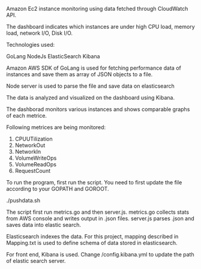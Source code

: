 Amazon Ec2 instance monitoring using data fetched through CloudWatch API.

The dashboard indicates which instances are under high CPU load, memory load, network I/O, Disk I/O.

Technologies used:

GoLang
NodeJs
ElasticSearch
Kibana

Amazon AWS SDK of GoLang is used for fetching performance data of instances and save them as array of JSON objects to a file.

Node server is used to parse the file and save data on elasticsearch

The data is analyzed and visualized on the dashboard using Kibana.

The dashborad monitors various instances and shows comparable graphs of each metrice.

Following metrices are being monitored:
1. CPUUTilization
2. NetworkOut
3. NetworkIn
4. VolumeWriteOps
5. VolumeReadOps
6. RequestCount

To run the program, first run the script. You need to first update the file according to your GOPATH and GOROOT.

./pushdata.sh

The script first run metrics.go and then server.js.
metrics.go collects stats from AWS console and writes output in .json files.
server.js parses .json and saves data into elastic search.

Elasticsearch indexes the data. For this project, mapping described in Mapping.txt is used to define schema of data stored in elasticsearch.

For front end, Kibana is used. Change /config.kibana.yml to update the path of elastic search server.



 



